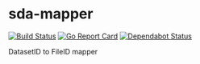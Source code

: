 # sda-mapper
[![Build Status](https://github.com/neicnordic/sda-mapper/workflows/Go/badge.svg)](https://github.com/neicnordic/sda-mapper/actions)
[![Go Report Card](https://goreportcard.com/badge/github.com/neicnordic/sda-mapper)](https://goreportcard.com/report/github.com/neicnordic/sda-mapper)
[![Dependabot Status](https://api.dependabot.com/badges/status?host=github&repo=neicnordic/sda-mapper)](https://dependabot.com)

DatasetID to FileID mapper
